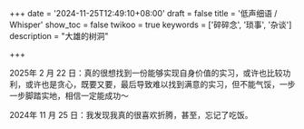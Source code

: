 +++
date = '2024-11-25T12:49:10+08:00'
draft = false
title = '低声细语 / Whisper'
show_toc = false
twikoo = true
keywords = ['碎碎念', '琐事', '杂谈']
description = "大雄的树洞"

+++

2025年 2 月 22 日：真的很想找到一份能够实现自身价值的实习，或许也比较功利，或许也是贪心，既要又要，最后导致难以找到满意的实习，但不能气馁，一步一步脚踏实地，相信一定能成功～

2024年 11 月 25 日：我发现我真的很喜欢折腾，甚至，忘记了吃饭。
